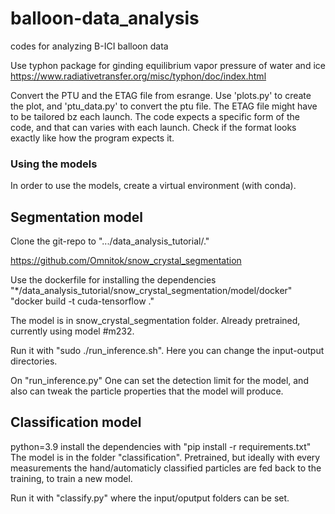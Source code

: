 # balloon-data_analysis
codes for analyzing B-ICI balloon data

Use typhon package for ginding equilibrium vapor pressure of water and ice
https://www.radiativetransfer.org/misc/typhon/doc/index.html

Convert the PTU and the ETAG file from esrange. 
Use 'plots.py' to create the plot, and 'ptu_data.py' to convert the ptu file. 
The ETAG file might have to be tailored bz each launch. The code expects a specific form of the code, and that can varies with each launch. Check if the format looks exactly like how the program expects it.


### Using the models
In order to use the models, create a virtual environment (with conda).

## Segmentation model
Clone the git-repo to ".../data_analysis_tutorial/."

https://github.com/Omnitok/snow_crystal_segmentation

Use the dockerfile for installing the dependencies "*/data_analysis_tutorial/snow_crystal_segmentation/model/docker" "docker build -t cuda-tensorflow ."

The model is in snow_crystal_segmentation folder. Already pretrained, currently using model #m232.

Run it with "sudo ./run_inference.sh". Here you can change the input-output directories.

On "run_inference.py" One can set the detection limit for the model, and also can tweak the particle properties that the model will produce.

## Classification model
python=3.9
install the dependencies with "pip install -r requirements.txt"
The model is in the folder "classification".
Pretrained, but ideally with every measurements the hand/automaticly classified particles are fed back to the training, to train a new model.

Run it with "classify.py" where the input/oputput folders can be set.
